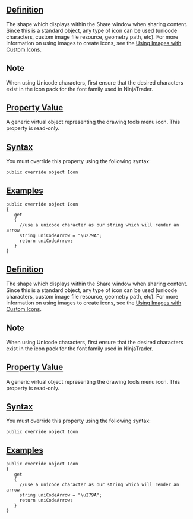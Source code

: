 ## [Definition](https://developer.ninjatrader.com/docs/desktop/icon\#definition)

The shape which displays within the Share window when sharing content. Since this is a standard object, any type of icon can be used (unicode characters, custom image file resource, geometry path, etc). For more information on using images to create icons, see the [Using Images with Custom Icons](https://developer.ninjatrader.com/docs/desktop/using_images_and_geometry_with_custom_icons).

## Note

When using Unicode characters, first ensure that the desired characters exist in the icon pack for the font family used in NinjaTrader.

## [Property Value](https://developer.ninjatrader.com/docs/desktop/icon\#property-value)

A generic virtual object representing the drawing tools menu icon. This property is read-only.

## [Syntax](https://developer.ninjatrader.com/docs/desktop/icon\#syntax)

You must override this property using the following syntax:

`public override object Icon`

## [Examples](https://developer.ninjatrader.com/docs/desktop/icon\#examples)

```jsx-150469391 csharp
public override object Icon
{
   get
   {
     //use a unicode character as our string which will render an arrow
     string uniCodeArrow = "\u279A";
     return uniCodeArrow;
   }
}

```

## [Definition](https://developer.ninjatrader.com/docs/desktop/icon\#definition)

The shape which displays within the Share window when sharing content. Since this is a standard object, any type of icon can be used (unicode characters, custom image file resource, geometry path, etc). For more information on using images to create icons, see the [Using Images with Custom Icons](https://developer.ninjatrader.com/docs/desktop/using_images_and_geometry_with_custom_icons).

## Note

When using Unicode characters, first ensure that the desired characters exist in the icon pack for the font family used in NinjaTrader.

## [Property Value](https://developer.ninjatrader.com/docs/desktop/icon\#property-value)

A generic virtual object representing the drawing tools menu icon. This property is read-only.

## [Syntax](https://developer.ninjatrader.com/docs/desktop/icon\#syntax)

You must override this property using the following syntax:

`public override object Icon`

## [Examples](https://developer.ninjatrader.com/docs/desktop/icon\#examples)

```jsx-150469391 csharp
public override object Icon
{
   get
   {
     //use a unicode character as our string which will render an arrow
     string uniCodeArrow = "\u279A";
     return uniCodeArrow;
   }
}

```